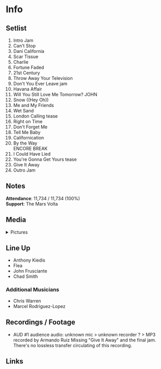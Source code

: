 # Info

## Setlist

1. Intro Jam
2. Can't Stop
3. Dani California
4. Scar Tissue
5. Charlie
6. Fortune Faded
7. 21st Century
8. Throw Away Your Television
9. Don't You Ever Leave jam
10. Havana Affair
11. Will You Still Love Me Tomorrow? JOHN
12. Snow ((Hey Oh))
13. Me and My Friends
14. Wet Sand
15. London Calling tease
16. Right on Time
17. Don't Forget Me
18. Tell Me Baby
19. Californication
20. By the Way
<br> ENCORE BREAK
21. I Could Have Lied
22. You're Gonna Get Yours tease
23. Give It Away
24. Outro Jam

## Notes

**Attendance**: 11,734 / 11,734 (100%)
<br>
**Support**: The Mars Volta

## Media 

<details>
  <summary>Pictures</summary>
  <!--<img alt="Setlist" title="Setlist" src="_.jpg" height="200" />
  <img alt="Flyer" title="Flyer" src="_.jpg" height="200" />
  <img alt="Clipper" title="Clipper" src="_.jpg" height="200" />
  <img alt="Ticket" title="Ticket" src="_.jpg" height="200" />
  -->
</details>

## Line Up

* Anthony Kiedis
* Flea
* John Frusciante
* Chad Smith

### Additional Musicians

* Chris Warren  
* Marcel Rodriguez-Lopez

## Recordings / Footage

* AUD #1 audience audio: unknown mic > unknown recorder ? > MP3 recorded by Armando Ruiz Missing "Give It Away" and the final jam. There's no lossless transfer circulating of this recording.

## Links
